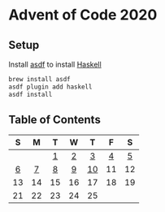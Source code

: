 # Advent of Code 2020

## Setup

Install [asdf] to install [Haskell]

```sh
brew install asdf
asdf plugin add haskell
asdf install
```

## Table of Contents

|  S  |  M  |  T  |  W  |  T   |  F  |  S  |
| :-: | :-: | :-: | :-: | :--: | :-: | :-: |
|     |     | [1] | [2] | [3]  | [4] | [5] |
| [6] | [7] | [8] | [9] | [10] | 11  | 12  |
| 13  | 14  | 15  | 16  |  17  | 18  | 19  |
| 21  | 22  | 23  | 24  |  25  |     |     |

[asdf]: https://asdf-vm.com/#/
[haskell]: https://www.haskell.org
[1]: ./01
[2]: ./02
[3]: ./03
[4]: ./04
[5]: ./05
[6]: ./06
[7]: ./07
[8]: ./08
[9]: ./09
[10]: ./10
